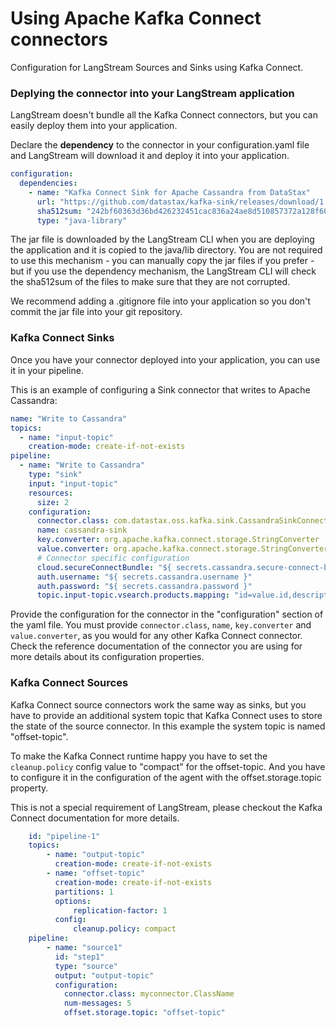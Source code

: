 # Using Apache Kafka Connect connectors

Configuration for LangStream Sources and Sinks using Kafka Connect.

### Deplying the connector into your LangStream application

LangStream doesn't bundle all the Kafka Connect connectors, but you can easily deploy them into your application.

Declare the **dependency** to the connector in your configuration.yaml file and LangStream will download it and deploy it into your application.

```yaml
configuration:
  dependencies:
    - name: "Kafka Connect Sink for Apache Cassandra from DataStax"
      url: "https://github.com/datastax/kafka-sink/releases/download/1.5.0/kafka-connect-cassandra-sink-1.5.0.jar"
      sha512sum: "242bf60363d36bd426232451cac836a24ae8d510857372a128f601503ad77aa9eabf14c4f484ca0830b6a68d9e8664e3820739ad8dd3deee2c58e49a94a20a3c"
      type: "java-library"
```

The jar file is downloaded by the LangStream CLI when you are deploying the application and it is copied to the java/lib directory.
You are not required to use this mechanism - you can manually copy the jar files if you prefer - but if you use the dependency mechanism, the LangStream CLI will check the sha512sum of the files to make sure that they are not corrupted.

We recommend adding a .gitignore file into your application so you don't commit the jar file into your git repository.


### Kafka Connect Sinks

Once you have your connector deployed into your application, you can use it in your pipeline.

This is an example of configuring a Sink connector that writes to Apache Cassandra:

```yaml
name: "Write to Cassandra"
topics:
  - name: "input-topic"
    creation-mode: create-if-not-exists
pipeline:
  - name: "Write to Cassandra"
    type: "sink"
    input: "input-topic"
    resources:
      size: 2
    configuration:
      connector.class: com.datastax.oss.kafka.sink.CassandraSinkConnector
      name: cassandra-sink
      key.converter: org.apache.kafka.connect.storage.StringConverter
      value.converter: org.apache.kafka.connect.storage.StringConverter
      # Connector specific configuration
      cloud.secureConnectBundle: "${ secrets.cassandra.secure-connect-bundle }"
      auth.username: "${ secrets.cassandra.username }"
      auth.password: "${ secrets.cassandra.password }"
      topic.input-topic.vsearch.products.mapping: "id=value.id,description=value.description,name=value.name"
```

Provide the configuration for the connector in the "configuration" section of the yaml file.
You must provide `connector.class`, `name`, `key.converter` and `value.converter`, as you would for any other Kafka Connect connector.
Check the reference documentation of the connector you are using for more details about its configuration properties.

### Kafka Connect Sources

Kafka Connect source connectors work the same way as sinks, but you have to provide an additional system topic that Kafka Connect uses to store the state of the source connector.
In this example the system topic is named "offset-topic".

To make the Kafka Connect runtime happy you have to set the `cleanup.policy` config value to "compact" for the offset-topic.
And you have to configure it in the configuration of the agent with the offset.storage.topic property.

This is not a special requirement of LangStream, please checkout the Kafka Connect documentation for more details.

```yaml
    id: "pipeline-1"
    topics:
        - name: "output-topic"
          creation-mode: create-if-not-exists
        - name: "offset-topic"
          creation-mode: create-if-not-exists
          partitions: 1
          options:
              replication-factor: 1
          config:
              cleanup.policy: compact
    pipeline:
        - name: "source1"
          id: "step1"
          type: "source"
          output: "output-topic"
          configuration:
            connector.class: myconnector.ClassName
            num-messages: 5
            offset.storage.topic: "offset-topic"
```